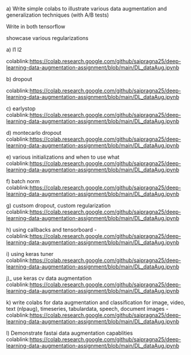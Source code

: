 a) Write simple colabs to illustrate various data augmentation and generalization techniques (with A/B tests)

 

Write in both tensorflow

showcase various regularizations

a) l1 l2 

colablink:https://colab.research.google.com/github/saipragna25/deep-learning-data-augmentation-assignment/blob/main/DL_dataAug.ipynb

b) dropout 

colablink:https://colab.research.google.com/github/saipragna25/deep-learning-data-augmentation-assignment/blob/main/DL_dataAug.ipynb


c) earlystop
colablink:https://colab.research.google.com/github/saipragna25/deep-learning-data-augmentation-assignment/blob/main/DL_dataAug.ipynb


d) montecarlo dropout
colablink:https://colab.research.google.com/github/saipragna25/deep-learning-data-augmentation-assignment/blob/main/DL_dataAug.ipynb


e) various initializations and when to use what
colablink:https://colab.research.google.com/github/saipragna25/deep-learning-data-augmentation-assignment/blob/main/DL_dataAug.ipynb


f) batch norm
colablink:https://colab.research.google.com/github/saipragna25/deep-learning-data-augmentation-assignment/blob/main/DL_dataAug.ipynb


g) custsom dropout, custom regularization
colablink:https://colab.research.google.com/github/saipragna25/deep-learning-data-augmentation-assignment/blob/main/DL_dataAug.ipynb

h) using callbacks and tensorboard -
colablink:https://colab.research.google.com/github/saipragna25/deep-learning-data-augmentation-assignment/blob/main/DL_dataAug.ipynb


i) using keras tuner
colablink:https://colab.research.google.com/github/saipragna25/deep-learning-data-augmentation-assignment/blob/main/DL_dataAug.ipynb


j)_ use keras cv data augmentation 
colablink:https://colab.research.google.com/github/saipragna25/deep-learning-data-augmentation-assignment/blob/main/DL_dataAug.ipynb


k) write colabs for data augmentation and classification  for image, video, text (nlpaug), timeseries, tabulardata, speech, document images - 
colablink:https://colab.research.google.com/github/saipragna25/deep-learning-data-augmentation-assignment/blob/main/DL_dataAug.ipynb


l) Demonstrate fastai data augmentation capablities 
colablink:https://colab.research.google.com/github/saipragna25/deep-learning-data-augmentation-assignment/blob/main/DL_dataAug.ipynb



 
